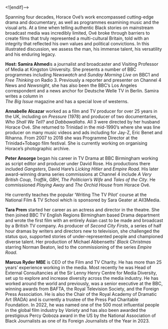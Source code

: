 

<![endif]-->

Spanning four decades, Horace Ové’s work encompassed cutting-edge drama and documentary, as well as programmes examining music and the visual arts. At a time when telling authentic Black stories on mainstream broadcast media was incredibly limited, Ové broke through barriers to create films that truly represented a multi-cultural Britain, told with an integrity that reflected his own values and political convictions. In this illustrated discussion, we assess the man, his immense talent, his versatility and his enduring legacy.

**Host: Samira Ahmed**is a journalist and broadcaster and Visiting Professor of Media at Kingston University. She presents a number of BBC programmes including _Newswatch_ and _Sunday Morning Live_ on BBC1 and _Free Thinking_ on Radio 3. Previously a reporter and presenter on Channel 4 News and _Newsnight_, she has also been the BBC’s Los Angeles correspondent and a news anchor for Deutsche Welle TV in Berlin. Samira writes a column in  
_The Big Issue_ magazine and has a special love of westerns.

**Annabelle Alcazar** worked as a film and TV producer for over 25 years in the UK, including on _Pressure_ (1978) and producer of two documentaries, _Who Shall We Tell?_ and _Dabbawallahs._ All 3 were directed by her husband Horace Ové. She returned to Trinidad in the mid-1990’s where she was line producer on many music videos and ads including for Jay-Z, Eric Benet and Rihanna. From 2007 to 2018 she was Programme Director at the Trinidad+Tobago film festival. She is currently working on organising Horace’s photographic archive.

**Peter Ansorge** began his career in TV Drama at BBC Birmingham working as script editor and producer under David Rose. His productions there included _Gangsters_, David Hare’s _Licking Hitler_ and _Empire Road_. His later award-winning drama series commissions at Channel 4 include _A Very British Coup, Traffik_, _GBH_, _The Politician’s Wife_ and _Tales of the City_. He commissioned _Playing Away_ and _The Orchid House_ from Horace Ové.

He currently teaches the popular ‘Writing The TV Pilot’ course at the National Film & TV School which is sponsored by Sara Geater at All3Media.

**Tara Prem** started her career as an actress and director in the theatre. She then joined BBC TV English Regions Birmingham based Drama department and wrote the first film with an entirely Asian cast to be made and broadcast by a British TV company. As producer of _Second City Firsts_, a series of half hour dramas by writers and directors new to television, she challenged the status quo, supported stories of under-represented people and championed diverse talent. Her production of Michael Abbensetts’ _Black Christmas_ starring Norman Beaton, led to the commissioning of the series _Empire Road._

**Marcus Ryder MBE** is CEO of the Film and TV Charity. He has more than 25 years’ experience working in the media. Most recently he was Head of External Consultancies at the Sir Lenny Henry Centre for Media Diversity, set up to explore and increase diversity across the media industry. He has worked around the world and previously, was a senior executive at the BBC, winning awards from BAFTA, the Royal Television Society, and the Foreign Press Association. He is also the Chair of the Royal Academy of Dramatic Art (RADA) and is currently a trustee of the Press Pad Charitable Foundation. In 2022, he was named one of the 500 most influential people in the global film industry by _Variety_ and has also been awarded the prestigious Percy Qoboza award in the US by the National Association of Black Journalists as one of its Foreign Journalists of the Year in 2023.
<!--stackedit_data:
eyJoaXN0b3J5IjpbLTY4NzE1MzE4MF19
-->